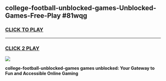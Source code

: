 
## college-football-unblocked-games-Unblocked-Games-Free-Play #81wqg
<h3>
<a href="https://us.freeplayer.one?title=college-football-unblocked-games&ref=9M">CLICK TO PLAY</a></h3>
<hr>

<h3>
<a href="https://us.freeplayer.one?title=college-football-unblocked-games&ref=9M">CLICK 2 PLAY</a>
  
</h3>

<a href="https://us.freeplayer.one?title=college-football-unblocked-games&ref=9M"><img src="https://clearcache.store/games.png"></a>


**college-football-unblocked-games games unblocked: Your Gateway to Fun and Accessible Online Gaming**
